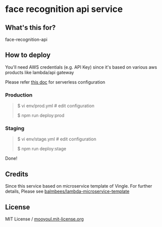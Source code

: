 # face recognition api service

## What's this for?

face-recognition-api


## How to deploy

You'll need AWS credentials (e.g. API Key) since it's based on various aws products like lambda/api gateway

Please refer [this doc](https://serverless.com/framework/docs/providers/aws/guide/credentials/) for serverless configuration

### Production

> $ vi env/prod.yml # edit configuration
>
> $ npm run deploy:prod


### Staging

> $ vi env/stage.yml # edit configuration
>
> $ npm run deploy:stage

Done!

## Credits

Since this service based on microservice template of Vingle.
For further details, Please see [balmbees/lambda-microservice-template](https://github.com/balmbees/lambda-microservice-template)

## License

MIT License / [mooyoul.mit-license.org](https://mooyoul.mit-license.org)

